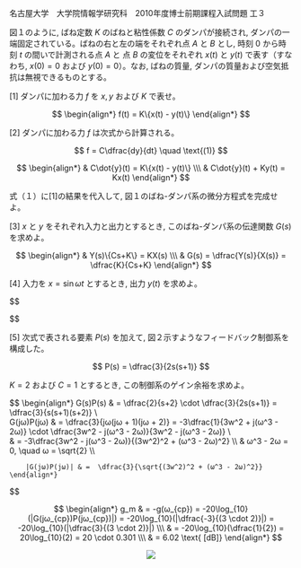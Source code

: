 名古屋大学　大学院情報学研究科　2010年度博士前期課程入試問題 工３

図１のように, ばね定数 $K$ のばねと粘性係数 $C$ のダンパが接続され, ダンパの一端固定されている。ばねの右と左の端をそれぞれ点 $A$ と $B$ とし, 時刻 $0$ から時刻 $t$ の間いで計測される点 $A$ と 点 $B$ の変位をそれぞれ $x(t)$ と $y(t)$ で表す（すなわち, $x(0) = 0$ および $y(0) = 0$）。なお, ばねの質量, ダンパの質量および空気抵抗は無視できるものとする。

\[1] ダンパに加わる力 $f$ を $x, y$ および $K$ で表せ。

$$
    \begin{align*}
        f(t) = K\{x(t) - y(t)\}
    \end{align*}
$$

\[2] ダンパに加わる力 $f$ は次式から計算される。

$$
    f = C\dfrac{dy}{dt} \quad \text{(1)}
$$

$$
    \begin{align*}
        & C\dot{y}(t) = K\{x(t) - y(t)\} \\\ 
        & C\dot{y}(t) + Ky(t) = Kx(t)
    \end{align*}
$$

式（１）に\[1]の結果を代入して, 図１のばね-ダンパ系の微分方程式を完成せよ。

\[3] $x$ と $y$ をそれぞれ入力と出力とするとき, このばね-ダンパ系の伝達関数 $G(s)$ を求めよ。

$$
    \begin{align*}
        & Y(s)\{Cs+K\} = KX(s) \\\
        & G(s) = \dfrac{Y(s)}{X(s)} = \dfrac{K}{Cs+K}
    \end{align*}
$$

\[4] 入力を $x = \sin{ωt}$ とするとき, 出力 $y(t)$ を求めよ。

$$

$$

\[5] 次式で表される要素 $P(s)$ を加えて, 図２示すようなフィードバック制御系を構成した。

$$
    P(s) = \dfrac{3}{2s(s+1)}
$$

$K = 2$ および $C = 1$ とするとき, この制御系のゲイン余裕を求めよ。

$$
    \begin{align*}
        G(s)P(s) & = \dfrac{2}{s+2} \cdot \dfrac{3}{2s(s+1)} = \dfrac{3}{s(s+1)(s+2)} \\\
        G(jω)P(jω) & = \dfrac{3}{jω(jω + 1)(jω + 2)} = -3\dfrac{1}{3w^2 + j(ω^3 - 2ω)} \cdot \dfrac{3w^2 - j(ω^3 - 2ω)}{3w^2 - j(ω^3 - 2ω)} \\\
        & = -3\dfrac{3w^2 - j(ω^3 - 2ω)}{(3w^2)^2 + (ω^3 - 2ω)^2} \\\ 
        & ω^3 - 2ω = 0, \quad ω = \sqrt{2} \\\

        |G(jω)P(jω)| & =  \dfrac{3}{\sqrt{(3w^2)^2 + (ω^3 - 2ω)^2}}
    \end{align*}
$$

$$
    \begin{align*}
        g_m & = -g(ω_{cp}) = -20\log_{10}(|G(jω_{cp})P(jω_{cp})|) = -20\log_{10}(|\dfrac{-3}{(3 \cdot 2)}|) = -20\log_{10}(|\dfrac{3}{(3 \cdot 2)}|) \\\
        & = -20\log_{10}(\dfrac{1}{2}) = 20\log_{10}(2) = 20 \cdot 0.301 \\\
        & = 6.02 \text{ [dB]}
    \end{align*}
$$

<p align="center">
    <img src="https://gcdnb.pbrd.co/images/z5QpJXHSFriI.png?o=1"/>
</p>
